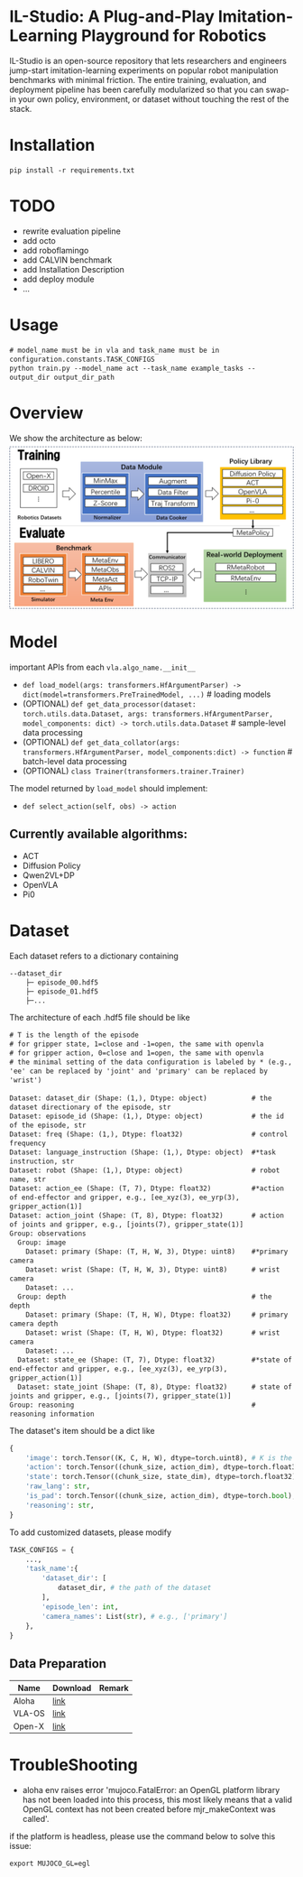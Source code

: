 # IL-Studio: A Plug-and-Play Imitation-Learning Playground for Robotics
IL-Studio is an open-source repository that lets researchers and engineers jump-start imitation-learning experiments on popular robot manipulation benchmarks with minimal friction. The entire training, evaluation, and deployment pipeline has been carefully modularized so that you can swap-in your own policy, environment, or dataset without touching the rest of the stack.

# Installation
```shell
pip install -r requirements.txt
```

# TODO
- rewrite evaluation pipeline
- add octo
- add roboflamingo
- add CALVIN benchmark
- add Installation Description
- add deploy module 
- ...

# Usage
```shell
# model_name must be in vla and task_name must be in configuration.constants.TASK_CONFIGS
python train.py --model_name act --task_name example_tasks --output_dir output_dir_path 
```

# Overview
We show the architecture as below:
![framework](assets/fig_il.png)

# Model
important APIs from each `vla.algo_name.__init__`
- `def load_model(args: transformers.HfArgumentParser) -> dict(model=transformers.PreTrainedModel, ...)` # loading models
- (OPTIONAL) `def get_data_processor(dataset: torch.utils.data.Dataset, args: transformers.HfArgumentParser, model_components: dict) -> torch.utils.data.Dataset` # sample-level data processing
- (OPTIONAL) `def get_data_collator(args: transformers.HfArgumentParser, model_components:dict) -> function` # batch-level data processing
- (OPTIONAL) `class Trainer(transformers.trainer.Trainer)`

The model returned by `load_model` should implement:
- `def select_action(self, obs) -> action`

## Currently available algorithms:
- ACT
- Diffusion Policy
- Qwen2VL+DP
- OpenVLA
- Pi0

# Dataset
Each dataset refers to a dictionary containing 
```shell
--dataset_dir
    ├─ episode_00.hdf5
    ├─ episode_01.hdf5
    ├─...
```

The architecture of each .hdf5 file should be like
```shell
# T is the length of the episode
# for gripper state, 1=close and -1=open, the same with openvla 
# for gripper action, 0=close and 1=open, the same with openvla 
# the minimal setting of the data configuration is labeled by * (e.g., 'ee' can be replaced by 'joint' and 'primary' can be replaced by 'wrist')

Dataset: dataset_dir (Shape: (1,), Dtype: object)           # the dataset directionary of the episode, str
Dataset: episode_id (Shape: (1,), Dtype: object)            # the id of the episode, str
Dataset: freq (Shape: (1,), Dtype: float32)                 # control frequency
Dataset: language_instruction (Shape: (1,), Dtype: object)  #*task instruction, str 
Dataset: robot (Shape: (1,), Dtype: object)                 # robot name, str
Dataset: action_ee (Shape: (T, 7), Dtype: float32)          #*action of end-effector and gripper, e.g., [ee_xyz(3), ee_yrp(3), gripper_action(1)] 
Dataset: action_joint (Shape: (T, 8), Dtype: float32)       # action of joints and gripper, e.g., [joints(7), gripper_state(1)]
Group: observations
  Group: image
    Dataset: primary (Shape: (T, H, W, 3), Dtype: uint8)    #*primary camera
    Dataset: wrist (Shape: (T, H, W, 3), Dtype: uint8)      # wrist camera
    Dataset: ...
  Group: depth                                              # the depth
    Dataset: primary (Shape: (T, H, W), Dtype: float32)     # primary camera depth
    Dataset: wrist (Shape: (T, H, W), Dtype: float32)       # wrist camera 
    Dataset: ...
  Dataset: state_ee (Shape: (T, 7), Dtype: float32)         #*state of end-effector and gripper, e.g., [ee_xyz(3), ee_yrp(3), gripper_action(1)] 
  Dataset: state_joint (Shape: (T, 8), Dtype: float32)      # state of joints and gripper, e.g., [joints(7), gripper_state(1)]
Group: reasoning                                            # reasoning information 
```

The dataset's item should be a dict like 
```python
{
    'image': torch.Tensor((K, C, H, W), dtype=torch.uint8), # K is the number of images (i.e., primary, wrist, ) and C is the number of channels 
    'action': torch.Tensor((chunk_size, action_dim), dtype=torch.float32),
    'state': torch.Tensor((chunk_size, state_dim), dtype=torch.float32),
    'raw_lang': str,
    'is_pad': torch.Tensor((chunk_size, action_dim), dtype=torch.bool),
    'reasoning': str,
}
```

To add customized datasets, please modify
```python
TASK_CONFIGS = {
    ...,
    'task_name':{
        'dataset_dir': [
            dataset_dir, # the path of the dataset
        ],
        'episode_len': int,
        'camera_names': List(str), # e.g., ['primary']
    },
}
```

## Data Preparation

| Name   | Download | Remark|
|----------|-----------|-------------|
| Aloha   | [link](https://drive.google.com/drive/folders/1gPR03v05S1xiInoVJn7G7VJ9pDCnxq9O)  |   |
| VLA-OS | [link](https://huggingface.co/datasets/Linslab/VLA-OS-Dataset)  |   |
| Open-X | [link](https://github.com/google-deepmind/open_x_embodiment)  |    |


# TroubleShooting

- aloha env raises error 'mujoco.FatalError: an OpenGL platform library has not been loaded into this process, this most likely means that a valid OpenGL context has not been created before mjr_makeContext was called'. 

if the platform is headless, please use the command below to solve this issue:
```shell
export MUJOCO_GL=egl
```
